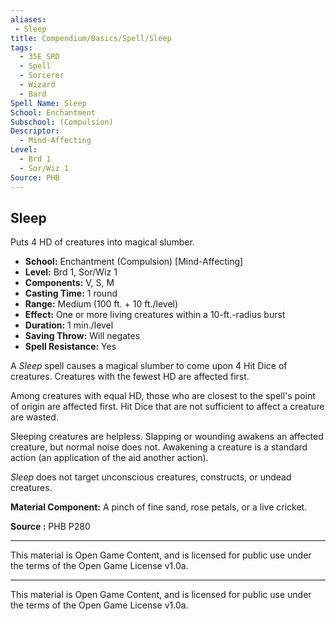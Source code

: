 ```yaml
---
aliases:
 - Sleep
title: Compendium/Basics/Spell/Sleep
tags:
  - 35E_SRD
  - Spell
  - Sorcerer
  - Wizard
  - Bard
Spell Name: Sleep
School: Enchantment
Subschool: (Compulsion)
Descriptor:
  - Mind-Affecting
Level:
  - Brd 1
  - Sor/Wiz 1
Source: PHB
---
```


## Sleep

Puts 4 HD of creatures into magical slumber.

- **School:** Enchantment (Compulsion) [Mind-Affecting]  
- **Level:** Brd 1, Sor/Wiz 1  
- **Components:** V, S, M  
- **Casting Time:** 1 round  
- **Range:** Medium (100 ft. + 10 ft./level)  
- **Effect:** One or more living creatures within a 10-ft.-radius burst  
- **Duration:** 1 min./level  
- **Saving Throw:** Will negates  
- **Spell Resistance:** Yes  

A *Sleep* spell causes a magical slumber to come upon 4 Hit Dice of creatures. Creatures with the fewest HD are affected first.

Among creatures with equal HD, those who are closest to the spell's point of origin are affected first. Hit Dice that are not sufficient to affect a creature are wasted.

Sleeping creatures are helpless. Slapping or wounding awakens an affected creature, but normal noise does not. Awakening a creature is a standard action (an application of the aid another action).

*Sleep* does not target unconscious creatures, constructs, or undead creatures.

**Material Component:** A pinch of fine sand, rose petals, or a live cricket.



**Source :** PHB P280

---



This material is Open Game Content, and is licensed for public use under  
the terms of the Open Game License v1.0a.

---

This material is Open Game Content, and is licensed for public use under the terms of the Open Game License v1.0a.
